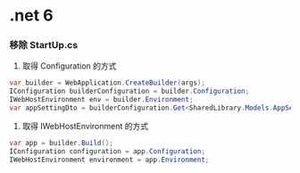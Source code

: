 # .net 6

### 移除 StartUp.cs


1. 取得 Configuration 的方式

```cs
var builder = WebApplication.CreateBuilder(args);
IConfiguration builderConfiguration = builder.Configuration;
IWebHostEnvironment env = builder.Environment;
var appSettingDto = builderConfiguration.Get<SharedLibrary.Models.AppSettings.Dto>();
```

1. 取得 IWebHostEnvironment 的方式

```cs
var app = builder.Build();
IConfiguration configuration = app.Configuration;
IWebHostEnvironment environment = app.Environment;
```
